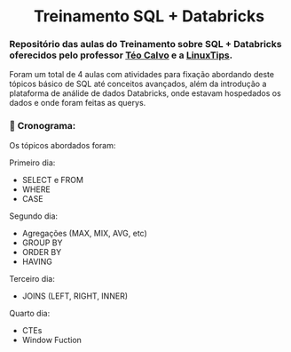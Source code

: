 <h1 align="center"> Treinamento SQL + Databricks </h1>

### <strong> Repositório das aulas do Treinamento sobre SQL + Databricks oferecidos pelo professor [Téo Calvo](https://www.linkedin.com/in/teocalvo/) e a [LinuxTips](https://www.linuxtips.io/).</strong>

Foram um total de 4 aulas com atividades para fixação abordando deste tópicos básico de SQL até conceitos avançados, além da introdução a plataforma de análide de dados Databricks, onde estavam hospedados os dados e onde foram feitas as querys.

### 📌 <strong>Cronograma: </strong>

Os tópicos abordados foram: 

Primeiro dia:
- SELECT e FROM
- WHERE
- CASE

Segundo dia:
- Agregações (MAX, MIX, AVG, etc)
- GROUP BY
- ORDER BY 
- HAVING

Terceiro dia:
- JOINS (LEFT, RIGHT, INNER)

Quarto dia:
- CTEs
- Window Fuction



